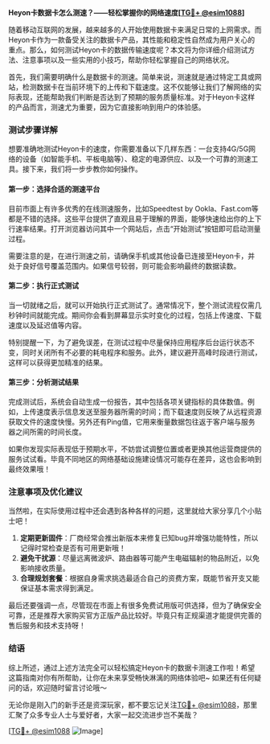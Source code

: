 **Heyon卡数据卡怎么测速？——轻松掌握你的网络速度[[TG💪+ @esim1088](https://t.me/s/esim1088)]**

随着移动互联网的发展，越来越多的人开始使用数据卡来满足日常的上网需求。而Heyon卡作为一款备受关注的数据卡产品，其性能和稳定性自然成为用户关心的重点。那么，如何测试Heyon卡的数据传输速度呢？本文将为你详细介绍测试方法、注意事项以及一些实用的小技巧，帮助你轻松掌握自己的网络状况。

首先，我们需要明确什么是数据卡的测速。简单来说，测速就是通过特定工具或网站，检测数据卡在当前环境下的上传和下载速度。这不仅能够让我们了解网络的实际表现，还能帮助我们判断是否达到了预期的服务质量标准。对于Heyon卡这样的产品而言，测速尤为重要，因为它直接影响到用户的体验感。

### 测试步骤详解

想要准确地测试Heyon卡的速度，你需要准备以下几样东西：一台支持4G/5G网络的设备（如智能手机、平板电脑等）、稳定的电源供应、以及一个可靠的测速工具。接下来，我们将一步步教你如何操作。

#### 第一步：选择合适的测速平台

目前市面上有许多优秀的在线测速服务，比如Speedtest by Ookla、Fast.com等都是不错的选择。这些平台提供了直观且易于理解的界面，能够快速给出你的上下行速率结果。打开浏览器访问其中一个网站后，点击“开始测试”按钮即可启动测量过程。

需要注意的是，在进行测速之前，请确保手机或其他设备已连接至Heyon卡，并处于良好信号覆盖范围内。如果信号较弱，则可能会影响最终的数据读数。

#### 第二步：执行正式测试

当一切就绪之后，就可以开始执行正式测试了。通常情况下，整个测试流程仅需几秒钟时间就能完成。期间你会看到屏幕显示实时变化的过程，包括上传速度、下载速度以及延迟值等内容。

特别提醒一下，为了避免误差，在测试过程中尽量保持应用程序后台运行状态不变，同时关闭所有不必要的耗电程序和服务。此外，建议避开高峰时段进行测试，这样可以获得更加精准的结果。

#### 第三步：分析测试结果

完成测试后，系统会自动生成一份报告，其中包括各项关键指标的具体数值。例如，上传速度表示信息发送至服务器所需的时间；而下载速度则反映了从远程资源获取文件的速度快慢。另外还有Ping值，它用来衡量数据包往返于客户端与服务器之间所需的时间长度。

如果你发现实际表现低于预期水平，不妨尝试调整位置或者更换其他运营商提供的服务试试看。毕竟不同地区的网络基础设施建设情况可能存在差异，这也会影响到最终效果哦！

### 注意事项及优化建议

当然啦，在实际使用过程中还会遇到各种各样的问题，这里就给大家分享几个小贴士吧！

1. **定期更新固件**：厂商经常会推出新版本来修复已知bug并增强功能特性，所以记得时常检查是否有可用更新哦！
2. **避免干扰源**：尽量远离微波炉、路由器等可能产生电磁辐射的物品附近，以免影响接收质量。
3. **合理规划套餐**：根据自身需求挑选最适合自己的资费方案，既能节省开支又能保证基本需求得到满足。

最后还要强调一点，尽管现在市面上有很多免费试用版可供选择，但为了确保安全可靠，还是推荐大家购买官方正版产品比较好。毕竟只有正规渠道才能提供完善的售后服务和技术支持呀！

### 结语

综上所述，通过上述方法完全可以轻松搞定Heyon卡的数据卡测速工作啦！希望这篇指南对你有所帮助，让你在未来享受畅快淋漓的网络体验吧~ 如果还有任何疑问的话，欢迎随时留言讨论哦～

无论你是刚入门的新手还是资深玩家，都不要忘记关注[TG💪+ @esim1088](https://t.me/s/esim1088)，那里汇聚了众多专业人士与爱好者，大家一起交流进步岂不美哉？

[[TG💪+ @esim1088](https://t.me/s/esim1088) ![Image](https://i.postimg.cc/4NQfJmqS/Snipaste-2025-05-13-00-14-12.png)]